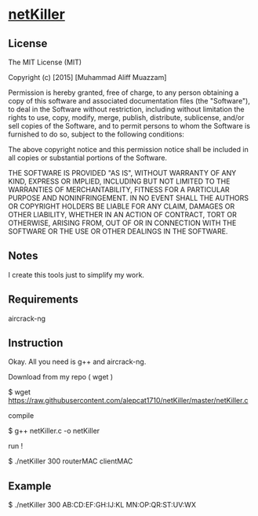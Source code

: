 # [netKiller](https://github.com/alepcat1710/netKiller)

License
-------
The MIT License (MIT)

Copyright (c) [2015] [Muhammad Aliff Muazzam]

Permission is hereby granted, free of charge, to any person obtaining a copy
of this software and associated documentation files (the "Software"), to deal
in the Software without restriction, including without limitation the rights
to use, copy, modify, merge, publish, distribute, sublicense, and/or sell
copies of the Software, and to permit persons to whom the Software is
furnished to do so, subject to the following conditions:

The above copyright notice and this permission notice shall be included in all
copies or substantial portions of the Software.

THE SOFTWARE IS PROVIDED "AS IS", WITHOUT WARRANTY OF ANY KIND, EXPRESS OR
IMPLIED, INCLUDING BUT NOT LIMITED TO THE WARRANTIES OF MERCHANTABILITY,
FITNESS FOR A PARTICULAR PURPOSE AND NONINFRINGEMENT. IN NO EVENT SHALL THE
AUTHORS OR COPYRIGHT HOLDERS BE LIABLE FOR ANY CLAIM, DAMAGES OR OTHER
LIABILITY, WHETHER IN AN ACTION OF CONTRACT, TORT OR OTHERWISE, ARISING FROM,
OUT OF OR IN CONNECTION WITH THE SOFTWARE OR THE USE OR OTHER DEALINGS IN THE
SOFTWARE.


Notes
-----

I create this tools just to simplify my work.


Requirements
------------
aircrack-ng



Instruction
-----------
Okay. All you need is g++ and aircrack-ng.

Download from my repo ( wget )

$    wget https://raw.githubusercontent.com/alepcat1710/netKiller/master/netKiller.c

compile

$    g++ netKiller.c -o netKiller

run !

$    ./netKiller 300 routerMAC clientMAC


Example
-------
$    ./netKiller 300 AB:CD:EF:GH:IJ:KL MN:OP:QR:ST:UV:WX
